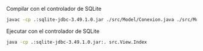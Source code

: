 Compilar con el controlador de SQLite

```bash
javac -cp .:sqlite-jdbc-3.49.1.0.jar ./src/Model/Conexion.java ./src/Model/Cargo.java ./src/Model/Empleado.java ./src/Model/Departamento.java ./src/Model/Empresa.java ./src/Model/OficinaDeTrabajo.java ./src/Model/Estudiante.java
```

Ejecutar con el controlador de SQLite

```bash
java -cp .:sqlite-jdbc-3.49.1.0.jar:. src.View.Index

```
